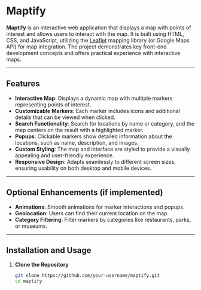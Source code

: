 # Maptify

**Maptify** is an interactive web application that displays a map with points of interest and allows users to interact with the map. It is built using HTML, CSS, and JavaScript, utilizing the [Leaflet](https://leafletjs.com/) mapping library (or Google Maps API) for map integration. The project demonstrates key front-end development concepts and offers practical experience with interactive maps.

---

## Features

- **Interactive Map**: Displays a dynamic map with multiple markers representing points of interest.
- **Customizable Markers**: Each marker includes icons and additional details that can be viewed when clicked.
- **Search Functionality**: Search for locations by name or category, and the map centers on the result with a highlighted marker.
- **Popups**: Clickable markers show detailed information about the locations, such as name, description, and images.
- **Custom Styling**: The map and interface are styled to provide a visually appealing and user-friendly experience.
- **Responsive Design**: Adapts seamlessly to different screen sizes, ensuring usability on both desktop and mobile devices.

---

## Optional Enhancements (if implemented)

- **Animations**: Smooth animations for marker interactions and popups.
- **Geolocation**: Users can find their current location on the map.
- **Category Filtering**: Filter markers by categories like restaurants, parks, or museums.

---

## Installation and Usage

1. **Clone the Repository**
   ```bash
   git clone https://github.com/your-username/maptify.git
   cd maptify
   ```
